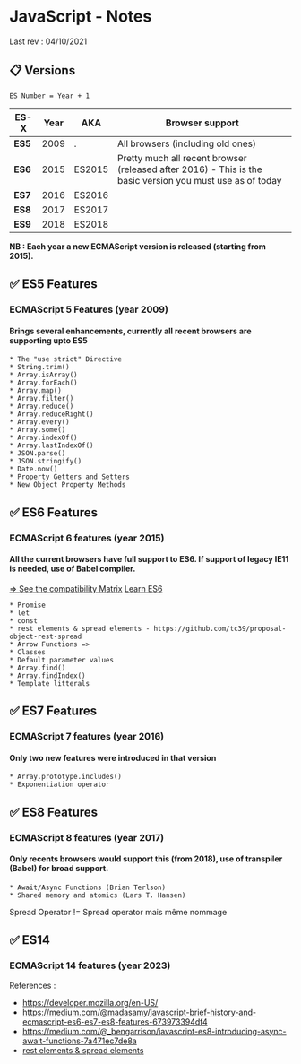 # JavaScript - Notes

Last rev : 04/10/2021

##  📋  Versions

```
ES Number = Year + 1
```

|  ES-X | Year  |  AKA  |  Browser support  |
|---|---|---|---|
|  **ES5**  | 2009  | .  |  All browsers (including old ones) |
|  **ES6** | 2015  | ES2015  | Pretty much all recent browser (released after 2016) - This is the basic version you must use as of today | 
|  **ES7** | 2016  | ES2016  | |
|  **ES8** | 2017  | ES2017  | | 
|  **ES9** | 2018  | ES2018  | | 

**NB : Each year a new ECMAScript version is released (starting from 2015).**

## ✅ ES5 Features

### ECMAScript 5 Features (year 2009)
#### Brings several enhancements, currently all recent browsers are supporting upto ES5

```
* The "use strict" Directive
* String.trim()
* Array.isArray()
* Array.forEach()
* Array.map()
* Array.filter()
* Array.reduce()
* Array.reduceRight()
* Array.every()
* Array.some()
* Array.indexOf()
* Array.lastIndexOf()
* JSON.parse()
* JSON.stringify()
* Date.now()
* Property Getters and Setters
* New Object Property Methods
```

## ✅ ES6 Features
### ECMAScript 6 features (year 2015)

#### All the current browsers have full support to ES6. If support of legacy IE11 is needed, use of Babel compiler.
[ => See the compatibility Matrix](https://kangax.github.io/compat-table/es6/)
[ Learn ES6 ](https://babeljs.io/docs/en/learn)
```
* Promise
* let
* const
* rest elements & spread elements - https://github.com/tc39/proposal-object-rest-spread
* Arrow Functions =>
* Classes
* Default parameter values
* Array.find()
* Array.findIndex()
* Template litterals
```

## ✅ ES7 Features	

### ECMAScript 7 features (year 2016)
#### Only two new features were introduced in that version

```
* Array.prototype.includes()
* Exponentiation operator
```

## ✅ ES8 Features	
### ECMAScript 8 features (year 2017)
#### Only recents browsers would support this (from 2018), use of transpiler (Babel) for broad support.

```
* Await/Async Functions (Brian Terlson)
* Shared memory and atomics (Lars T. Hansen)
```
Spread Operator != Spread operator mais même nommage

## ✅ ES14 
### ECMAScript 14 features (year 2023)


References : 
- https://developer.mozilla.org/en-US/
- https://medium.com/@madasamy/javascript-brief-history-and-ecmascript-es6-es7-es8-features-673973394df4
- https://medium.com/@_bengarrison/javascript-es8-introducing-async-await-functions-7a471ec7de8a
- [rest elements & spread elements](https://medium.com/@luke_smaki/javascript-es6-spread-operator-and-rest-parameters-b3e89d112281)
